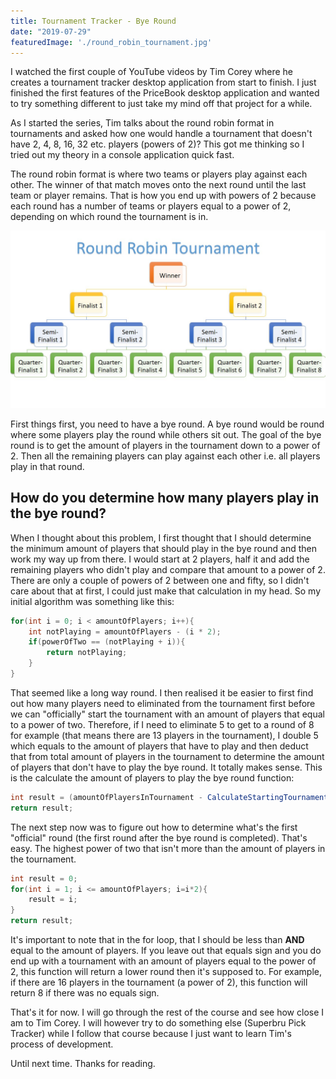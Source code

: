 ```yaml
---
title: Tournament Tracker - Bye Round
date: "2019-07-29"
featuredImage: './round_robin_tournament.jpg'
---
```


I watched the first couple of YouTube videos by Tim Corey where he creates a tournament tracker desktop application from start to finish. I just finished the first features of the PriceBook desktop application and wanted to try something different to just take my mind off that project for a while.

<!-- end -->

As I started the series, Tim talks about the round robin format in tournaments and asked how one would handle a tournament that doesn't have 2, 4, 8, 16, 32 etc. players (powers of 2)? This got me thinking so I tried out my theory in a console application quick fast.

The round robin format is where two teams or players play against each other. The winner of that match moves onto the next round until the last team or player remains. That is how you end up with powers of 2 because each round has a number of teams or players equal to a power of 2, depending on which round the tournament is in. 

![Round Robin Tournament Format](./round_robin_tournament.jpg)

First things first, you need to have a bye round. A bye round would be round where some players play the round while others sit out. The goal of the bye round is to get the amount of players in the tournament down to a power of 2. Then all the remaining players can play against each other i.e. all players play in that round.

## How do you determine how many players play in the bye round?

When I thought about this problem, I first thought that I should determine the minimum amount of players that should play in the bye round and then work my way up from there. I would start at 2 players, half it and add the remaining players who didn't play and compare that amount to a power of 2.
There are only a couple of powers of 2 between one and fifty, so I didn't care about that at first, I could just make that calculation in my head. So my initial algorithm was something like this:

```csharp
for(int i = 0; i < amountOfPlayers; i++){
    int notPlaying = amountOfPlayers - (i * 2);
    if(powerOfTwo == (notPlaying + i)){
        return notPlaying;
    }
}
```

That seemed like a long way round. I then realised it be easier to first find out how many players need to eliminated from the tournament first before we can "officially" start the tournament with an amount of players that equal to a power of two. Therefore, if I need to eliminate 5 to get to a round of 8 for example (that means there are 13 players in the tournament), I double 5 which equals to the amount of players that have to play and then deduct that from total amount of players in the tournament to determine the amount of players that don't have to play the bye round. It totally makes sense. This is the calculate the amount of players to play the bye round function:

```csharp
int result = (amountOfPlayersInTournament - CalculateStartingTournamentRound(amountOfPlayersInTournament))*2;
return result;
```

The next step now was to figure out how to determine what's the first "official" round (the first round after the bye round is completed). That's easy. The highest power of two that isn't more than the amount of players in the tournament.

```csharp
int result = 0;
for(int i = 1; i <= amountOfPlayers; i=i*2){
    result = i;
}
return result;
```

It's important to note that in the for loop, that I should be less than **AND** equal to the amount of players. If you leave out that equals sign and you do end up with a tournament with an amount of players equal to the power of 2, this function will return a lower round then it's supposed to. For example, if there are 16 players in the tournament (a power of 2), this function will return 8 if there was no equals sign. 

That's it for now. I will go through the rest of the course and see how close I am to Tim Corey. I will however try to do something else (Superbru Pick Tracker) while I follow that course because I just want to learn Tim's process of development.

Until next time. Thanks for reading.
